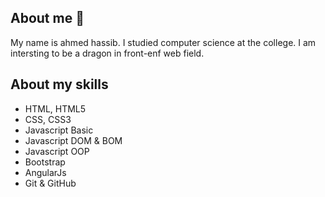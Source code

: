 ## About me 👋
My name is ahmed hassib. I studied computer science at the college. I am intersting to be a dragon in front-enf web field.  

## About my skills
  - HTML, HTML5
  - CSS, CSS3
  - Javascript Basic
  - Javascript DOM & BOM
  - Javascript OOP
  - Bootstrap
  - AngularJs
  - Git & GitHub
